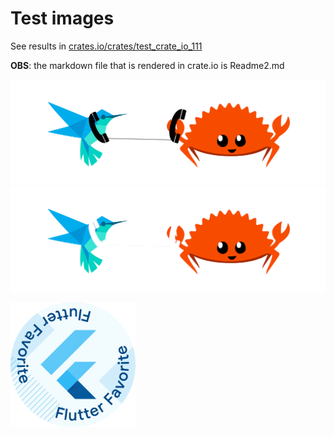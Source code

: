 # Test images
See results in [crates.io/crates/test_crate_io_111](https://crates.io/crates/test_crate_io_111)

**OBS**: the markdown file that is rendered in crate.io is Readme2.md

![Logo](website/misc/logo.png#gh-light-mode-only)
![Logo](website/misc/logo_dark.png#gh-dark-mode-only)


[<img src="website/misc/flutter_favorite.png" width="200" />](https://flutter.dev/docs/development/packages-and-plugins/favorites)
